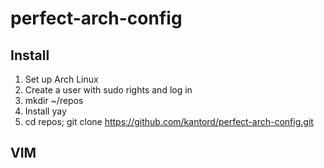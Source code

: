 # perfect-arch-config

## Install

1. Set up Arch Linux
2. Create a user with sudo rights and log in
3. mkdir ~/repos
4. Install yay
5. cd repos; git clone https://github.com/kantord/perfect-arch-config.git

## VIM
